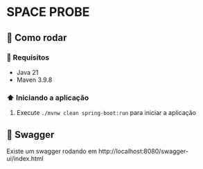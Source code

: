 # SPACE PROBE

## 🚀 Como rodar

### 📝 Requisitos
- Java 21
- Maven 3.9.8

### ⬆️ Iniciando a aplicação

1. Execute `./mvnw clean spring-boot:run` para iniciar a aplicação

## 📄 Swagger
Existe um swagger rodando em http://localhost:8080/swagger-ui/index.html
